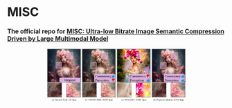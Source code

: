 # MISC
**The official repo for [MISC: Ultra-low Bitrate Image Semantic Compression Driven by Large Multimodal Model](https://arxiv.org/org/2402.16749)**
<div align="center">

 <div style="width: 80%; text-align: center; margin:auto;">
      <img style="width: 80%" src="spotlight.png">
 </div> 
</div>
